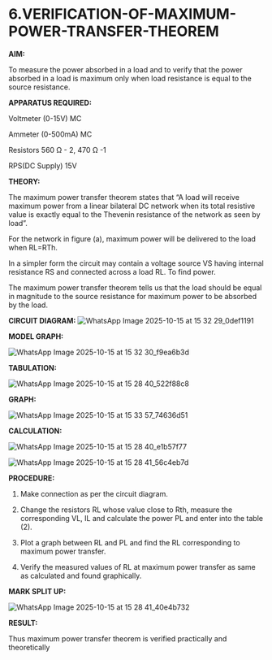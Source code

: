 # 6.VERIFICATION-OF-MAXIMUM-POWER-TRANSFER-THEOREM

**AIM:**

To measure the power absorbed in a load and to verify that the power absorbed in a load is maximum only when load resistance is equal to the source resistance.

**APPARATUS REQUIRED:**

Voltmeter (0-15V) MC

Ammeter (0-500mA) MC

Resistors 560 Ω - 2, 470 Ω -1

RPS(DC Supply)  15V	

**THEORY:**

The maximum power transfer theorem states that “A load will receive maximum power from a linear bilateral DC network when its total resistive value is exactly equal to the Thevenin resistance of the network as seen by load”.

For the network in figure (a), maximum power will be delivered to the load when RL=RTh.

In a simpler form the circuit may contain a voltage source VS having internal resistance RS and connected across a load RL. To find power.
 
The maximum power transfer theorem tells us that the load should be equal in magnitude to the source resistance for maximum power to be absorbed by the load.

**CIRCUIT DIAGRAM:**
![WhatsApp Image 2025-10-15 at 15 32 29_0def1191](https://github.com/user-attachments/assets/91edf0f9-16e9-44f6-8de0-10c41753977b)


**MODEL GRAPH:**

![WhatsApp Image 2025-10-15 at 15 32 30_f9ea6b3d](https://github.com/user-attachments/assets/e643b53c-cd3e-490b-856c-940942aeb24c)


**TABULATION:**

![WhatsApp Image 2025-10-15 at 15 28 40_522f88c8](https://github.com/user-attachments/assets/9d368b4d-3b06-4951-a990-cf0b4eb36b75)

**GRAPH:**

![WhatsApp Image 2025-10-15 at 15 33 57_74636d51](https://github.com/user-attachments/assets/949861e0-e90c-466d-8eb1-fd57cf1346c3)


**CALCULATION:**

![WhatsApp Image 2025-10-15 at 15 28 40_e1b57f77](https://github.com/user-attachments/assets/280427fc-4fbb-4c2d-a64c-529761e203df)

![WhatsApp Image 2025-10-15 at 15 28 41_56c4eb7d](https://github.com/user-attachments/assets/ffb9f8b9-16f6-45d6-badd-707adfc6fcca)


**PROCEDURE:**

1.	Make connection as per the circuit diagram.

2.	Change the resistors RL whose value close to Rth, measure the corresponding VL, IL and calculate the power PL and enter into the table (2).

3.	Plot a graph between RL and PL and find the RL corresponding to maximum power transfer.

4.	Verify the measured values of RL at maximum power transfer as same as calculated and found graphically.



**MARK SPLIT UP:**

![WhatsApp Image 2025-10-15 at 15 28 41_40e4b732](https://github.com/user-attachments/assets/39cc33d9-eb95-4601-9065-29f92e379087)



**RESULT:**

Thus maximum power transfer theorem is verified practically and theoretically


